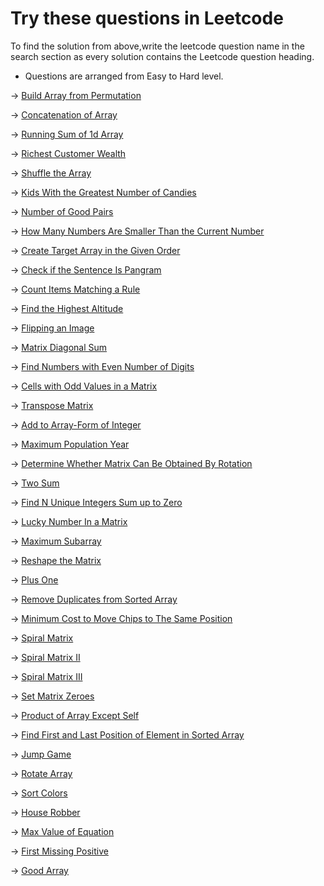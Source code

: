  # Try these questions in Leetcode 

To find the solution from above,write the leetcode question name in the search section as every solution contains the Leetcode question heading.

* Questions are arranged from Easy to Hard level.

-> [Build Array from Permutation](https://leetcode.com/problems/build-array-from-permutation/)

-> [Concatenation of Array]()

-> [Running Sum of 1d Array](https://leetcode.com/problems/running-sum-of-1d-array/)

-> [Richest Customer Wealth](https://leetcode.com/problems/richest-customer-wealth/)

-> [Shuffle the Array](https://leetcode.com/problems/shuffle-the-array/)

-> [Kids With the Greatest Number of Candies](https://leetcode.com/problems/kids-with-the-greatest-number-of-candies/)

-> [Number of Good Pairs](https://leetcode.com/problems/number-of-good-pairs/)

-> [How Many Numbers Are Smaller Than the Current Number](https://leetcode.com/problems/how-many-numbers-are-smaller-than-the-current-number/)

-> [Create Target Array in the Given Order](https://leetcode.com/problems/create-target-array-in-the-given-order/)

-> [Check if the Sentence Is Pangram](https://leetcode.com/problems/check-if-the-sentence-is-pangram/)

-> [Count Items Matching a Rule](https://leetcode.com/problems/count-items-matching-a-rule/)

-> [Find the Highest Altitude](https://leetcode.com/problems/count-items-matching-a-rule/)

-> [Flipping an Image](https://leetcode.com/problems/flipping-an-image/)

-> [Matrix Diagonal Sum](https://leetcode.com/problems/matrix-diagonal-sum/)

-> [Find Numbers with Even Number of Digits](https://leetcode.com/problems/find-numbers-with-even-number-of-digits/)

-> [Cells with Odd Values in a Matrix](https://leetcode.com/problems/cells-with-odd-values-in-a-matrix/)

-> [Transpose Matrix](https://leetcode.com/problems/transpose-matrix/)

-> [Add to Array-Form of Integer](https://leetcode.com/problems/add-to-array-form-of-integer/)

-> [Maximum Population Year](https://leetcode.com/problems/maximum-population-year/)

-> [Determine Whether Matrix Can Be Obtained By Rotation](https://leetcode.com/problems/determine-whether-matrix-can-be-obtained-by-rotation/)

-> [Two Sum](https://leetcode.com/problems/two-sum/)

-> [Find N Unique Integers Sum up to Zero](https://leetcode.com/problems/find-n-unique-integers-sum-up-to-zero/)

-> [Lucky Number In a Matrix](https://leetcode.com/problems/lucky-numbers-in-a-matrix/)

-> [Maximum Subarray](https://leetcode.com/problems/maximum-subarray/)

-> [Reshape the Matrix](https://leetcode.com/problems/reshape-the-matrix/)

-> [Plus One](https://leetcode.com/problems/plus-one/)

-> [Remove Duplicates from Sorted Array](https://leetcode.com/problems/remove-duplicates-from-sorted-array/)

-> [Minimum Cost to Move Chips to The Same Position](https://leetcode.com/problems/minimum-cost-to-move-chips-to-the-same-position/)

-> [Spiral Matrix](https://leetcode.com/problems/spiral-matrix/)

-> [Spiral Matrix II](https://leetcode.com/problems/spiral-matrix-ii/)

-> [Spiral Matrix III](https://leetcode.com/problems/spiral-matrix-iii/)

-> [Set Matrix Zeroes](https://leetcode.com/problems/set-matrix-zeroes/)

-> [Product of Array Except Self](https://leetcode.com/problems/product-of-array-except-self/)

-> [Find First and Last Position of Element in Sorted Array](https://leetcode.com/problems/find-first-and-last-position-of-element-in-sorted-array/)

-> [Jump Game](https://leetcode.com/problems/jump-game/)

-> [Rotate Array](https://leetcode.com/problems/rotate-array/)

-> [Sort Colors](https://leetcode.com/problems/sort-colors/)

-> [House Robber](https://leetcode.com/problems/house-robber/)

-> [Max Value of Equation](https://leetcode.com/problems/max-value-of-equation/)

-> [First Missing Positive](https://leetcode.com/problems/first-missing-positive/)

-> [Good Array](https://leetcode.com/problems/check-if-it-is-a-good-array/)
